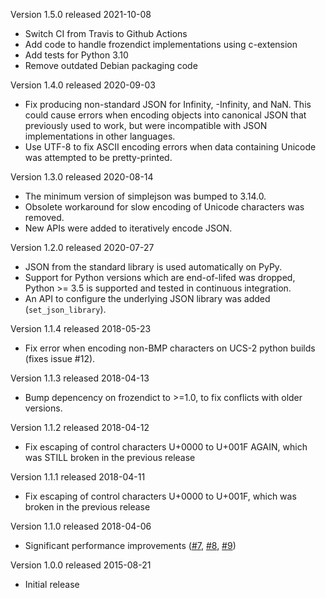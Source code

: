 Version 1.5.0 released 2021-10-08

* Switch CI from Travis to Github Actions
* Add code to handle frozendict implementations using c-extension
* Add tests for Python 3.10
* Remove outdated Debian packaging code

Version 1.4.0 released 2020-09-03

* Fix producing non-standard JSON for Infinity, -Infinity, and NaN. This could
  cause errors when encoding objects into canonical JSON that previously used to
  work, but were incompatible with JSON implementations in other languages.
* Use UTF-8 to fix ASCII encoding errors when data containing Unicode was
  attempted to be pretty-printed.

Version 1.3.0 released 2020-08-14

* The minimum version of simplejson was bumped to 3.14.0.
* Obsolete workaround for slow encoding of Unicode characters was removed.
* New APIs were added to iteratively encode JSON.

Version 1.2.0 released 2020-07-27

* JSON from the standard library is used automatically on PyPy.
* Support for Python versions which are end-of-lifed was dropped, Python >= 3.5
  is supported and tested in continuous integration.
* An API to configure the underlying JSON library was added (`set_json_library`).

Version 1.1.4 released 2018-05-23

 * Fix error when encoding non-BMP characters on UCS-2 python builds
   (fixes issue #12).

Version 1.1.3 released 2018-04-13

 * Bump depencency on frozendict to >=1.0, to fix conflicts with older
   versions.

Version 1.1.2 released 2018-04-12

 * Fix escaping of control characters U+0000 to U+001F AGAIN, which was STILL
   broken in the previous release

Version 1.1.1 released 2018-04-11

 * Fix escaping of control characters U+0000 to U+001F, which was broken in
   the previous release

Version 1.1.0 released 2018-04-06

 * Significant performance improvements
   ([\#7](https://github.com/matrix-org/python-canonicaljson/pull/7),
   [\#8](https://github.com/matrix-org/python-canonicaljson/pull/8),
   [\#9](https://github.com/matrix-org/python-canonicaljson/pull/9))

Version 1.0.0 released 2015-08-21

 * Initial release

